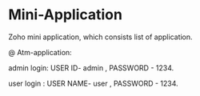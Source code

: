 # Mini-Application
Zoho mini application, which consists list of application.

@ Atm-application:

admin login: USER ID- admin , PASSWORD - 1234.

user login : USER NAME- user , PASSWORD - 1234.

